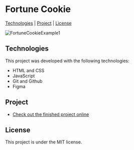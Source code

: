 # Fortune Cookie

[Technologies](#technologies) | [Project](#project) | [License](#license)

![FortuneCookieExample1](./assets/tumb.pngcl)

## Technologies
This project was developed with the following technologies:
- HTML and CSS
- JavaScript
- Git and Github
- Figma

## Project
- [Check out the finished project online](https://gustavo-bercacollo.github.io/dark-mode)

## License
This project is under the MIT license.
